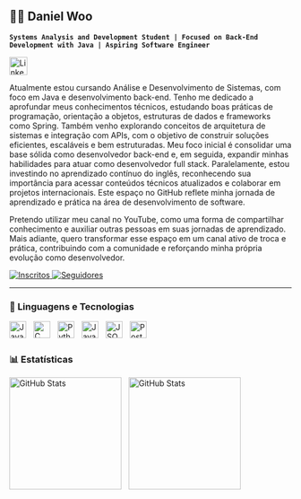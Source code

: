 ## 🧑‍💻 Daniel Woo
**`Systems Analysis and Development Student | Focused on Back-End Development with Java | Aspiring Software Engineer`**

<a href="https://www.linkedin.com/in/daniel-woo-193656239/">
  <img
    width="32px"
    alt="LinkedIn"
    title="LinkedIn"
    src="https://cdn-icons-png.flaticon.com/512/174/174857.png"
  />
</a>


Atualmente estou cursando Análise e Desenvolvimento de Sistemas, com foco em Java e desenvolvimento back-end. Tenho me dedicado a aprofundar meus conhecimentos técnicos, estudando boas práticas de programação, orientação a objetos, estruturas de dados e frameworks como Spring. Também venho explorando conceitos de arquitetura de sistemas e integração com APIs, com o objetivo de construir soluções eficientes, escaláveis e bem estruturadas. Meu foco inicial é consolidar uma base sólida como desenvolvedor back-end e, em seguida, expandir minhas habilidades para atuar como desenvolvedor full stack. Paralelamente, estou investindo no aprendizado contínuo do inglês, reconhecendo sua importância para acessar conteúdos técnicos atualizados e colaborar em projetos internacionais. Este espaço no GitHub reflete minha jornada de aprendizado e prática na área de desenvolvimento de software.

Pretendo utilizar meu canal no YouTube, como uma forma de compartilhar conhecimento e auxiliar outras pessoas em suas jornadas de aprendizado. Mais adiante, quero transformar esse espaço em um canal ativo de troca e prática, contribuindo com a comunidade e reforçando minha própria evolução como desenvolvedor.


<p align="left">
    <a href="https://youtube.com/@danielwoo78?si=i2S6SRo1Y3T91gCD">
        <img 
            alt="Inscritos" 
            title="Inscreva-se" 
            src="https://custom-icon-badges.demolab.com/youtube/channel/subscribers/UCKSnnhk2eBoM-ZRo9Q_zAaw?color=%23E05D44&label=Inscreva-se&logo=video&logoColor=white&style=for-the-badge&labelColor=CE4630"
        />
    </a>
    </a>
    <a href="https://github.com/danielwooo-h?tab=followers">
        <img 
            alt="Seguidores" 
            title="Me siga no GitHub" 
            src="https://custom-icon-badges.demolab.com/github/followers/danielwooo-h?color=236ad3&labelColor=1155ba&style=for-the-badge&logo=github&label=Seguidores&logoColor=white"
        />
    </a>
</p>

---
### 🤖 Linguagens e Tecnologias 

<img 
  align="left"
  alt="Java"
  title="Java"
  width="30px"
  style="padding-right: 10px;"
  src="https://cdn.jsdelivr.net/gh/devicons/devicon@latest/icons/java/java-original-wordmark.svg"
/>
<img 
  align="left"
  alt="C"
  title="C"
  width="30px"
  style="padding-right: 10px;"
  src="https://cdn.jsdelivr.net/gh/devicons/devicon@latest/icons/c/c-original.svg" 
/>
<img 
  align="left"
  alt="Python"
  title="Python"
  width="30px"
  style="padding-right: 10px;"
  src="https://cdn.jsdelivr.net/gh/devicons/devicon@latest/icons/python/python-original.svg" 
/>
<img 
  align="left"
  alt="JavaScript"
  title="JavaScript"
  width="30px"
  style="padding-right: 10px;"
  src="https://cdn.jsdelivr.net/gh/devicons/devicon@latest/icons/javascript/javascript-original.svg" 
/>
<img 
  align="left"
  alt="JSON"
  title="JSON"
  width="30px"
  style="padding-right: 10px;"
   src="https://cdn.jsdelivr.net/gh/devicons/devicon@latest/icons/json/json-original.svg" 
/>
<img 
  align="left"
  alt="Postman"
  title="Postman"
  width="30px"
  style="padding-right: 10px;"
  src="https://cdn.jsdelivr.net/gh/devicons/devicon@latest/icons/postman/postman-original.svg" 
/>

<br/>
<br/>

### 📊 Estatísticas
<p>
  <img 
    align="left" 
    alt="GitHub Stats" 
    height="200" 
    style="padding-right: 10px;" 
    src="https://github-readme-stats.vercel.app/api?username=danielwooo-h&show_icons=true&theme=tokyonight&include_all_commits=true&locale=pt-br" 
  />

<img 
      align="left" 
      alt="GitHub Stats" 
      height="200" 
      src="https://github-readme-stats.vercel.app/api/top-langs/?username=danielwooo-h&theme=tokyonight&layout=compact&custom_title=Tecnologias&langs_count=9" 
  />

</p>





          
